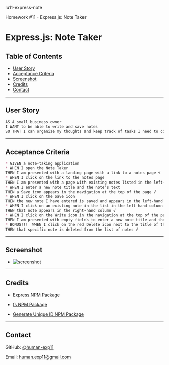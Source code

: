 lu11-express-note

Homework #11 - Express.js: Note Taker
# Express.js: Note Taker

## Table of Contents
 * [User Story](#user-story)
 * [Acceptance Criteria](#acceptance-criteria)
 * [Screenshot](#screenshot)
 * [Credits](#credits)
 * [Contact](#contact)

---

## User Story

```md
AS A small business owner
I WANT to be able to write and save notes
SO THAT I can organize my thoughts and keep track of tasks I need to complete
```
---

## Acceptance Criteria

```md
* GIVEN a note-taking application
* WHEN I open the Note Taker
THEN I am presented with a landing page with a link to a notes page √
* WHEN I click on the link to the notes page
THEN I am presented with a page with existing notes listed in the left-hand column, plus empty fields to enter a new note title and the note’s text in the right-hand column √
* WHEN I enter a new note title and the note’s text
THEN a Save icon appears in the navigation at the top of the page √
* WHEN I click on the Save icon
THEN the new note I have entered is saved and appears in the left-hand column with the other existing notes √
* WHEN I click on an existing note in the list in the left-hand column
THEN that note appears in the right-hand column √
* WHEN I click on the Write icon in the navigation at the top of the page
THEN I am presented with empty fields to enter a new note title and the note’s text in the right-hand column √
* BONUS!!!  WHEN I click on the red Delete icon next to the title of the note
THEN that specific note is deleted from the list of notes √

```
---

## Screenshot
* ![screenshot](./lu11-express-note/ss-image/notess.png)

---

## Credits

* [Express NPM Package](https://www.npmjs.com/package/express)

* [fs NPM Package](https://www.npmjs.com/package/fs)

* [Generate Unique ID NPM Package](https://www.npmjs.com/package/generate-unique-id)


---

## Contact

GitHub: [@human-exp11](https://github.com/human-exp11/)

Email: [human.exp11@gmail.com](mailto:human.exp11@gmail.com)